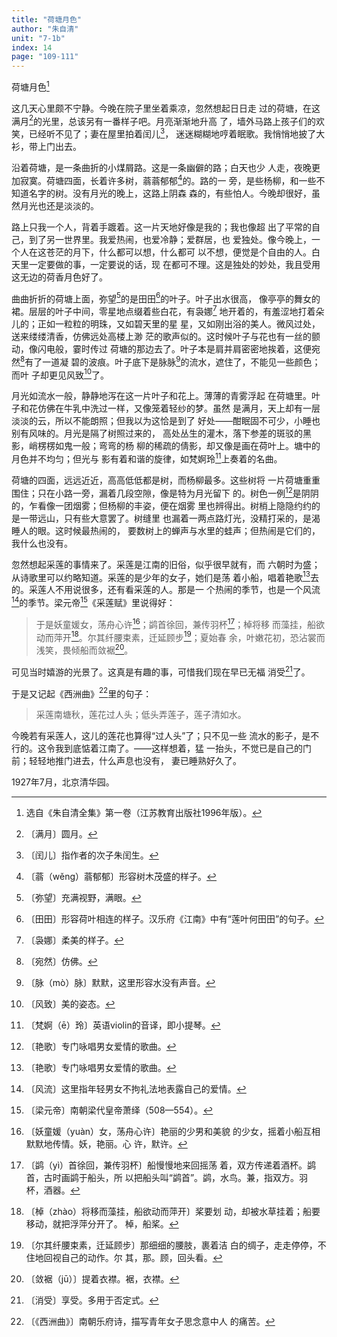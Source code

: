 ```yaml
---
title: "荷塘月色"
author: "朱自清"
unit: "7-1b"
index: 14
page: "109-111"
---
```


荷塘月色[^4-a]

这几天心里颇不宁静。今晚在院子里坐着乘凉，忽然想起日日走
过的荷塘，在这满月[^4-b]的光里，总该另有一番样子吧。月亮渐渐地升高
了，墙外马路上孩子们的欢笑，已经听不见了；妻在屋里拍着闰儿[^4-c]，
迷迷糊糊地哼着眠歌。我悄悄地披了大衫，带上门出去。

沿着荷塘，是一条曲折的小煤屑路。这是一条幽僻的路；白天也少
人走，夜晚更加寂寞。荷塘四面，长着许多树，蓊蓊郁郁[^4-d]的。路的一
旁，是些杨柳，和一些不知道名字的树。没有月光的晚上，这路上阴森
森的，有些怕人。今晚却很好，虽然月光也还是淡淡的。

路上只我一个人，背着手踱着。这一片天地好像是我的；我也像超
出了平常的自己，到了另一世界里。我爱热闹，也爱冷静；爱群居，也
爱独处。像今晚上，一个人在这苍茫的月下，什么都可以想，什么都可
以不想，便觉是个自由的人。白天里一定要做的事，一定要说的话，现
在都可不理。这是独处的妙处，我且受用这无边的荷香月色好了。

曲曲折折的荷塘上面，弥望[^4-e]的是田田[^4-f]的叶子。叶子出水很高，
像亭亭的舞女的裙。层层的叶子中间，零星地点缀着些白花，有袅娜[^4-g]
地开着的，有羞涩地打着朵儿的；正如一粒粒的明珠，又如碧天里的星
星，又如刚出浴的美人。微风过处，送来缕缕清香，仿佛远处高楼上渺
茫的歌声似的。这时候叶子与花也有一丝的颤动，像闪电般，霎时传过
荷塘的那边去了。叶子本是肩并肩密密地挨着，这便宛然[^4-h]有了一道凝
碧的波痕。叶子底下是脉脉[^4-i]的流水，遮住了，不能见一些颜色；而叶
子却更见风致[^4-j]了。

月光如流水一般，静静地泻在这一片叶子和花上。薄薄的青雾浮起
在荷塘里。叶子和花仿佛在牛乳中洗过一样，又像笼着轻纱的梦。虽然
是满月，天上却有一层淡淡的云，所以不能朗照；但我以为这恰是到了
好处——酣眠固不可少，小睡也别有风味的。月光是隔了树照过来的，
高处丛生的灌木，落下参差的斑驳的黑影，峭楞楞如鬼一般；弯弯的杨
柳的稀疏的倩影，却又像是画在荷叶上。塘中的月色并不均匀；但光与
影有着和谐的旋律，如梵婀玲[^5-a]上奏着的名曲。

[^4-a]:  选自《朱自清全集》第一卷（江苏教育出版社1996年版）。
[^4-b]:  〔满月〕圆月。
[^4-c]:  〔闰儿〕指作者的次子朱闰生。
[^4-d]:  〔蓊（wěng）蓊郁郁〕形容树木茂盛的样子。
[^4-e]:  〔弥望〕充满视野，满眼。
[^4-f]:  〔田田〕形容荷叶相连的样子。汉乐府《江南》中有“莲叶何田田”的句子。
[^4-g]:  〔袅娜〕柔美的样子。
[^4-h]:  〔宛然〕仿佛。
[^4-i]:  〔脉（mò）脉〕默默，这里形容水没有声音。
[^4-j]:  〔风致〕美的姿态。

荷塘的四面，远远近近，高高低低都是树，而杨柳最多。这些树将
一片荷塘重重围住；只在小路一旁，漏着几段空隙，像是特为月光留下
的。树色一例[^5-c]是阴阴的，乍看像一团烟雾；但杨柳的丰姿，便在烟雾
里也辨得出。树梢上隐隐约约的是一带远山，只有些大意罢了。树缝里
也漏着一两点路灯光，没精打采的，是渴睡人的眼。这时候最热闹的，
要数树上的蝉声与水里的蛙声；但热闹是它们的，我什么也没有。

忽然想起采莲的事情来了。采莲是江南的旧俗，似乎很早就有，而
六朝时为盛；从诗歌里可以约略知道。采莲的是少年的女子，她们是荡
着小船，唱着艳歌[^5-c]去的。采莲人不用说很多，还有看采莲的人。那是一
个热闹的季节，也是一个风流[^5-d]的季节。梁元帝[^5-e]《采莲赋》里说得好：

> 于是妖童媛女，荡舟心许[^5-f]；鹢首徐回，兼传羽杯[^5-g]；棹将移
> 而藻挂，船欲动而萍开[^5-h]。尔其纤腰束素，迁延顾步[^5-i]；夏始春
> 余，叶嫩花初，恐沾裳而浅笑，畏倾船而敛裾[^5-j]。

可见当时嬉游的光景了。这真是有趣的事，可惜我们现在早已无福
消受[^5-k]了。

于是又记起《西洲曲》[^5-l]里的句子：

> 采莲南塘秋，莲花过人头；低头弄莲子，莲子清如水。

[^5-a]:  〔梵婀（ē）玲〕英语violin的音译，即小提琴。
[^5-b]:  〔一例〕一概，一律。
[^5-c]:  〔艳歌〕专门咏唱男女爱情的歌曲。
[^5-d]:  〔风流〕这里指年轻男女不拘礼法地表露自己的爱情。
[^5-e]:  〔梁元帝〕南朝梁代皇帝萧绎（508—554）。
[^5-f]:  〔妖童媛（yuàn）女，荡舟心许〕艳丽的少男和美貌
    的少女，摇着小船互相默默地传情。妖，艳丽。心
    许，默许。
[^5-g]:  〔鹢（yì）首徐回，兼传羽杯〕船慢慢地来回摇荡
    着，双方传递着酒杯。鹢首，古时画鹢于船头，所
    以把船头叫“鹢首”。鹢，水鸟。兼，指双方。羽
    杯，酒器。
[^5-h]:  〔棹（zhào）将移而藻挂，船欲动而萍开〕桨要划
    动，却被水草挂着；船要移动，就把浮萍分开了。
    棹，船桨。
[^5-i]:  〔尔其纤腰束素，迁延顾步〕那细细的腰肢，裹着洁
    白的绸子，走走停停，不住地回视自己的动作。尔
    其，那。顾，回头看。
[^5-j]:  〔敛裾（jū）〕提着衣襟。裾，衣襟。
[^5-k]:  〔消受〕享受。多用于否定式。
[^5-l]:  〔《西洲曲》〕南朝乐府诗，描写青年女子思念意中人
    的痛苦。

今晚若有采莲人，这儿的莲花也算得“过人头”了；只不见一些
流水的影子，是不行的。这令我到底惦着江南了。——这样想着，猛
一抬头，不觉已是自己的门前；轻轻地推门进去，什么声息也没有，
妻已睡熟好久了。

1927年7月，北京清华园。
